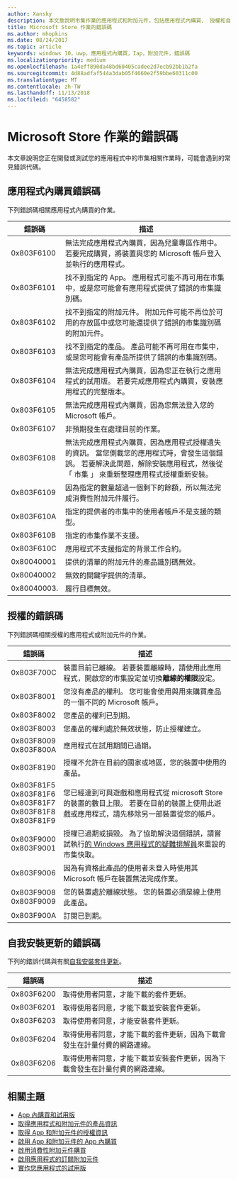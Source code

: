 ```yaml
---
author: Xansky
description: 本文章說明市集作業的應用程式和附加元件，包括應用程式內購買、 授權和自我安裝應用程式更新的常見錯誤的代碼。
title: Microsoft Store 作業的錯誤碼
ms.author: mhopkins
ms.date: 08/24/2017
ms.topic: article
keywords: windows 10，uwp，應用程式內購買，Iap，附加元件，錯誤碼
ms.localizationpriority: medium
ms.openlocfilehash: 1a4eff890da48bd60405cadee2d7ecb92bb1b2fa
ms.sourcegitcommit: 4d88adfaf544a3dab05f4660e2f59bbe60311c00
ms.translationtype: MT
ms.contentlocale: zh-TW
ms.lasthandoff: 11/13/2018
ms.locfileid: "6458582"
---
```

# <a name="error-codes-for-store-operations"></a>Microsoft Store 作業的錯誤碼

<!-- confirm whether symbolic names are defined for app developers, or do they just handle direct error code values -->

本文章說明您正在開發或測試您的應用程式中的市集相關作業時，可能會遇到的常見錯誤代碼。

## <a name="in-app-purchase-error-codes"></a>應用程式內購買錯誤碼

下列錯誤碼相關應用程式內購買的作業。

|  錯誤碼  |  描述  |
|--------------|---------------|
| 0x803F6100   | 無法完成應用程式內購買，因為兒童專區作用中。 若要完成購買，將裝置與您的 Microsoft 帳戶登入並執行的應用程式。               |
| 0x803F6101   | 找不到指定的 App。 應用程式可能不再可用在市集中，或是您可能會有應用程式提供了錯誤的市集識別碼。     |
| 0x803F6102   | 找不到指定的附加元件。 附加元件可能不再位於可用的存放區中或您可能還提供了錯誤的市集識別碼的附加元件。                                               |
| 0x803F6103   | 找不到指定的產品。 產品可能不再可用在市集中，或是您可能會有產品所提供了錯誤的市集識別碼。                                          |
| 0x803F6104   | 無法完成應用程式內購買，因為您正在執行之應用程式的試用版。 若要完成應用程式內購買，安裝應用程式的完整版本。               |
| 0x803F6105   | 無法完成應用程式內購買，因為您無法登入您的 Microsoft 帳戶。                                              |
| 0x803F6107   | 非預期發生在處理目前的作業。                                             |
| 0x803F6108   | 無法完成應用程式內購買，因為應用程式授權遺失的資訊。 當您側載您的應用程式時，會發生這個錯誤。 若要解決此問題，解除安裝應用程式，然後從 「 市集 」 來重新整理應用程式授權重新安裝。                                          |
| 0x803F6109   | 因為指定的數量超過一個剩下的餘額，所以無法完成消費性附加元件履行。        |
| 0x803F610A   | 指定的提供者的市集中的使用者帳戶不是支援的類型。                                            |
| 0x803F610B   | 指定的市集作業不支援。                                             |
| 0x803F610C   | 應用程式不支援指定的背景工作合約。                                             |
| 0x80040001   | 提供的清單的附加元件的產品識別碼無效。                        |
| 0x80040002   | 無效的關鍵字提供的清單。                   |
| 0x80040003.   | 履行目標無效。                       |

## <a name="licensing-error-codes"></a>授權的錯誤碼

下列錯誤碼相關授權的應用程式或附加元件的作業。

|  錯誤碼  |  描述  |
|--------------|---------------|
| 0x803F700C   | 裝置目前已離線。 若要裝置離線時，請使用此應用程式，開啟您的市集設定並切換**離線的權限**設定。            |
| 0x803F8001   | 您沒有產品的權利。 您可能會使用與用來購買產品的一個不同的 Microsoft 帳戶。           |
| 0x803F8002   | 您產品的權利已到期。           |
| 0x803F8003   | 您產品的權利處於無效狀態，防止授權建立。   |
| 0x803F8009<br/>0x803F800A   | 應用程式在試用期間已過期。   |
| 0x803F8190   |  授權不允許在目前的國家或地區，您的裝置中使用的產品。  |
| 0x803F81F5<br/>0x803F81F6<br/>0x803F81F7<br/>0x803F81F8<br/>0x803F81F9   |  您已經達到可與遊戲和應用程式從 microsoft Store 的裝置的數目上限。 若要在目前的裝置上使用此遊戲或應用程式，請先移除另一部裝置從您的帳戶。  |
| 0x803F9000<br/>0x803F9001    |  授權已過期或損毀。 為了協助解決這個錯誤，請嘗試執行[的 Windows 應用程式的疑難排解員](https://support.microsoft.com/help/4027498/windows-run-the-troubleshooter-for-windows-apps)來重設的市集快取。     |
| 0x803F9006    |  因為有資格此產品的使用者未登入時使用其 Microsoft 帳戶在裝置無法完成作業。            |
| 0x803F9008<br/>0x803F9009    |  您的裝置處於離線狀態。 您的裝置必須是線上使用此產品。            |
| 0x803F900A    |  訂閱已到期。            |


## <a name="self-install-update-error-codes"></a>自我安裝更新的錯誤碼

下列的錯誤代碼與有關[自我安裝套件更新](../packaging/self-install-package-updates.md)。

|  錯誤碼  |  描述  |
|--------------|---------------|
| 0x803F6200   | 取得使用者同意，才能下載的套件更新。               |
| 0x803F6201   | 取得使用者同意，才能下載並安裝套件更新。                                                  |
| 0x803F6203   | 取得使用者同意，才能安裝套件更新。                                         |
| 0x803F6204   | 取得使用者同意，才能下載的套件更新，因為下載會發生在計量付費的網路連線。                                             |
| 0x803F6206   | 取得使用者同意，才能下載並安裝套件更新，因為下載會發生在計量付費的網路連線。     |


## <a name="related-topics"></a>相關主題

* [App 內購買和試用版](in-app-purchases-and-trials.md)
* [取得應用程式和附加元件的產品資訊](get-product-info-for-apps-and-add-ons.md)
* [取得 App 和附加元件的授權資訊](get-license-info-for-apps-and-add-ons.md)
* [啟用 App 和附加元件的 App 內購買](enable-in-app-purchases-of-apps-and-add-ons.md)
* [啟用消費性附加元件購買](enable-consumable-add-on-purchases.md)
* [啟用應用程式的訂閱附加元件](enable-subscription-add-ons-for-your-app.md)
* [實作您應用程式的試用版](implement-a-trial-version-of-your-app.md)
